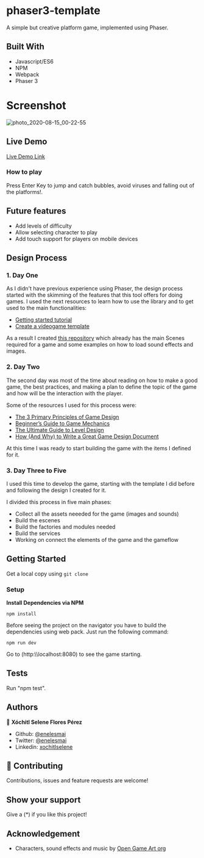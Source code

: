 # phaser3-template
A simple but creative platform game, implemented using Phaser. 


## Built With

- Javascript/ES6
- NPM
- Webpack
- Phaser 3


# Screenshot
![photo_2020-08-15_00-22-55](https://user-images.githubusercontent.com/5160907/90306006-430eff00-de8e-11ea-9d57-9ccb82bd503d.jpg)


## Live Demo

[Live Demo Link](https://sharp-booth-e2e0a5.netlify.app/)


### How to play

Press Enter Key to jump and catch bubbles, avoid viruses and falling out of the platforms!.


## Future features
* Add levels of difficulty
* Allow selecting character to play
* Add touch support for players on mobile devices


## Design Process

### 1. Day One
As I didn't have previous experience using Phaser, the design process started with the skimming of the features that this tool offers for doing games. I used the next resources to learn how to use the library and to get used to the main functionalities:

* [Getting started tutorial](http://phaser.io/tutorials/making-your-first-phaser-3-game/part1)
* [Create a videogame template](https://phasertutorials.com/creating-a-phaser-3-template-part-1/)

As a result I created [this repository](https://github.com/enelesmai/phaser3-template) which already has the main Scenes required for a game and some examples on how to load sound effects and images. 

### 2. Day Two
The second day was most of the time about reading on how to make a good game, the best practices, and making a plan to define the topic of the game and how will be the interaction with the player.

Some of the resources I used for this process were:

* [The 3 Primary Principles of Game Design](https://www.gamedesigning.org/learn/game-design-principles/)
* [Beginner’s Guide to Game Mechanics](https://www.gamedesigning.org/learn/basic-game-mechanics/)
* [The Ultimate Guide to Level Design](https://www.gamedesigning.org/learn/level-design/)
* [How (And Why) to Write a Great Game Design Document](https://gamedevelopment.tutsplus.com/articles/how-and-why-to-write-a-great-game-design-document--cms-23545)

At this time I was ready to start building the game with the items I defined for it.

### 3. Day Three to Five
I used this time to develop the game, starting with the template I did before and following the design I created for it.

I divided this process in five main phases:
* Collect all the assets neeeded for the game (images and sounds)
* Build the escenes
* Build the factories and modules needed
* Build the services
* Working on connect the elements of the game and the gameflow

## Getting Started

Get a local copy using `git clone`

### Setup

**Install Dependencies via NPM**

    npm install

Before seeing the project on the navigator you have to build the dependencies using web pack. Just run the following command:

    npm run dev

Go to (http:\\\\localhost:8080) to see the game starting.

## Tests

Run "npm test".


## Authors

👤 **Xóchitl Selene Flores Pérez**

- Github: [@enelesmai](https://github.com/enelesmai)
- Twitter: [@enelesmai](https://twitter.com/enelesmai)
- Linkedin: [xochitlselene](https://linkedin.com/in/xochitlselene)


## 🤝 Contributing

Contributions, issues and feature requests are welcome!


## Show your support

Give a (*) if you like this project!


## Acknowledgement

* Characters, sound effects and music by [Open Game Art org](https://opengameart.org/)